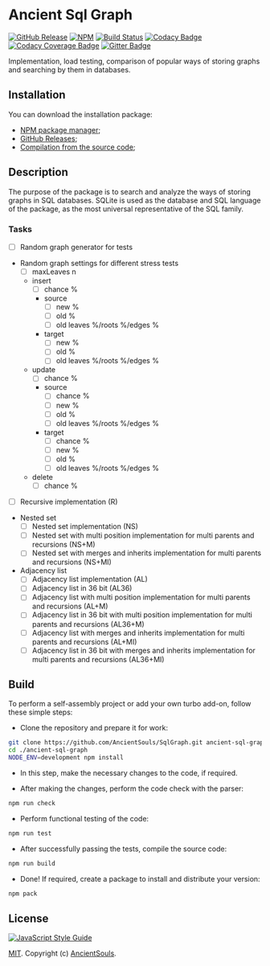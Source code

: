 # Ancient Sql Graph

[![GitHub Release](https://img.shields.io/github/release/AncientSouls/SqlGraph.svg)](https://github.com/AncientSouls/SqlGraph/releases)
[![NPM](https://img.shields.io/npm/v/ancient-sql-graph.svg)](https://www.npmjs.com/package/ancient-sql-graph)
[![Build Status](https://travis-ci.org/AncientSouls/SqlGraph.svg?branch=master)](https://travis-ci.org/AncientSouls/SqlGraph)
[![Codacy Badge](https://api.codacy.com/project/badge/Grade/8c937e5b27664767b7740f1042ed305b)](https://www.codacy.com/app/valentineus/Ancient-SqlGraph)
[![Codacy Coverage Badge](https://api.codacy.com/project/badge/Coverage/8c937e5b27664767b7740f1042ed305b)](https://www.codacy.com/app/valentineus/Ancient-SqlGraph/files)
[![Gitter Badge](https://badges.gitter.im/Join%20Chat.svg)](https://gitter.im/AncientSouls/SqlGraph)

Implementation, load testing, comparison of popular ways of storing graphs and searching by them in databases.

## Installation

You can download the installation package:

* [NPM package manager](https://www.npmjs.com/package/ancient-sql-graph);
* [GitHub Releases](https://github.com/AncientSouls/SqlGraph/releases);
* [Compilation from the source code](#build);

## Description

The purpose of the package is to search and analyze the ways of storing graphs in SQL databases. SQLite is used as the database and SQL language of the package, as the most universal representative of the SQL family.

### Tasks

- [ ] Random graph generator for tests
- Random graph settings for different stress tests
  - [ ] maxLeaves n
  - insert
    - [ ] chance %
    - source
      - [ ] new %
      - [ ] old %
      - [ ] old leaves %/roots %/edges %
    - target
      - [ ] new %
      - [ ] old %
      - [ ] old leaves %/roots %/edges %
  - update
    - [ ] chance %
    - source
      - [ ] chance %
      - [ ] new %
      - [ ] old %
      - [ ] old leaves %/roots %/edges %
    - target
      - [ ] chance %
      - [ ] new %
      - [ ] old %
      - [ ] old leaves %/roots %/edges %
  - delete
    - [ ] chance %
- [ ] Recursive implementation (R)
- Nested set
  - [ ] Nested set implementation (NS)
  - [ ] Nested set with multi position implementation for multi parents and recursions (NS+M)
  - [ ] Nested set with merges and inherits implementation for multi parents and recursions (NS+MI)
- Adjacency list
  - [ ] Adjacency list implementation (AL)
  - [ ] Adjacency list in 36 bit (AL36)
  - [ ] Adjacency list with multi position implementation for multi parents and recursions (AL+M)
  - [ ] Adjacency list in 36 bit with multi position implementation for multi parents and recursions (AL36+M)
  - [ ] Adjacency list with merges and inherits implementation for multi parents and recursions (AL+MI)
  - [ ] Adjacency list in 36 bit with merges and inherits implementation for multi parents and recursions (AL36+MI)

## Build

To perform a self-assembly project or add your own turbo add-on, follow these simple steps:

* Clone the repository and prepare it for work:
```bash
git clone https://github.com/AncientSouls/SqlGraph.git ancient-sql-graph
cd ./ancient-sql-graph
NODE_ENV=development npm install
```

* In this step, make the necessary changes to the code, if required.

* After making the changes, perform the code check with the parser:
```bash
npm run check
```

* Perform functional testing of the code:
```bash
npm run test
```

* After successfully passing the tests, compile the source code:
```bash
npm run build
```

* Done!
If required, create a package to install and distribute your version:
```bash
npm pack
```

## License

[![JavaScript Style Guide](https://cdn.rawgit.com/feross/standard/master/badge.svg)](https://github.com/eslint/eslint)

[MIT](LICENSE.md).
Copyright (c)
[AncientSouls](https://ancientsouls.github.io/).